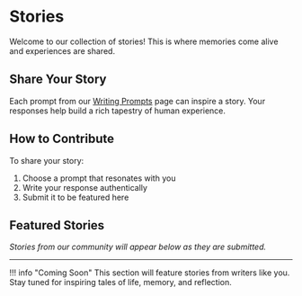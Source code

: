 # Stories

Welcome to our collection of stories! This is where memories come alive and experiences are shared.

## Share Your Story

Each prompt from our [Writing Prompts](../prompts.md) page can inspire a story. Your responses help build a rich tapestry of human experience.

## How to Contribute

To share your story:

1. Choose a prompt that resonates with you
2. Write your response authentically
3. Submit it to be featured here

## Featured Stories

*Stories from our community will appear below as they are submitted.*

---

!!! info "Coming Soon"
    This section will feature stories from writers like you. Stay tuned for inspiring tales of life, memory, and reflection.
